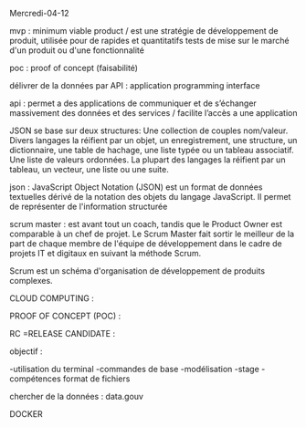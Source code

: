 Mercredi-04-12

mvp : minimum viable product / est une stratégie de développement de produit, utilisée pour de rapides et quantitatifs tests de mise sur le marché d'un produit ou d'une fonctionnalité


poc : proof of concept (faisabilité)

délivrer de la données par API : application programming interface

api : permet a des applications de communiquer et de s’échanger massivement des données et des services / facilite l’accès a une application 

JSON se base sur deux structures:
        Une collection de couples nom/valeur. Divers langages la réifient par un objet, un enregistrement, une structure, un dictionnaire, une table de hachage, une liste typée ou un tableau associatif.
        Une liste de valeurs ordonnées. La plupart des langages la réifient par un tableau, un vecteur, une liste ou une suite.

json : JavaScript Object Notation (JSON) est un format de données textuelles dérivé de la notation des objets du langage JavaScript. Il permet de représenter de l'information structurée





scrum master : est avant tout un coach, tandis que le Product Owner est comparable à un chef de projet. Le Scrum Master fait sortir le meilleur de la part de chaque membre de l'équipe de développement dans le cadre de projets IT et digitaux en suivant la méthode Scrum.

Scrum est un schéma d'organisation de développement de produits complexes.

CLOUD COMPUTING :

PROOF OF CONCEPT (POC) :

RC =RELEASE CANDIDATE :



objectif :

-utilisation du terminal
-commandes de base
-modélisation 
-stage
-compétences format de fichiers

chercher de la données : data.gouv

DOCKER
